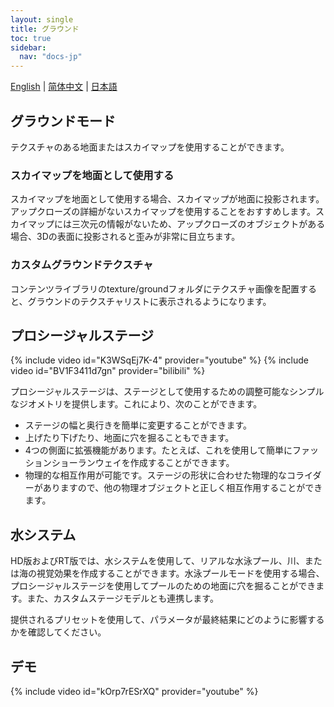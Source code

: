 ```yaml
---
layout: single
title: グラウンド
toc: true
sidebar:
  nav: "docs-jp"
---
```

[English](/dancexr/features/ground) | [简体中文](/zh/dancexr/features/ground) | [日本語](/jp/dancexr/features/ground)


## グラウンドモード
テクスチャのある地面またはスカイマップを使用することができます。

### スカイマップを地面として使用する
スカイマップを地面として使用する場合、スカイマップが地面に投影されます。アップクローズの詳細がないスカイマップを使用することをおすすめします。スカイマップには三次元の情報がないため、アップクローズのオブジェクトがある場合、3Dの表面に投影されると歪みが非常に目立ちます。

### カスタムグラウンドテクスチャ
コンテンツライブラリのtexture/groundフォルダにテクスチャ画像を配置すると、グラウンドのテクスチャリストに表示されるようになります。

## プロシージャルステージ
{% include video id="K3WSqEj7K-4" provider="youtube" %}
{% include video id="BV1F3411d7gn" provider="bilibili" %}

プロシージャルステージは、ステージとして使用するための調整可能なシンプルなジオメトリを提供します。これにより、次のことができます。
* ステージの幅と奥行きを簡単に変更することができます。
* 上げたり下げたり、地面に穴を掘ることもできます。
* 4つの側面に拡張機能があります。たとえば、これを使用して簡単にファッションショーランウェイを作成することができます。
* 物理的な相互作用が可能です。ステージの形状に合わせた物理的なコライダーがありますので、他の物理オブジェクトと正しく相互作用することができます。

## 水システム
HD版およびRT版では、水システムを使用して、リアルな水泳プール、川、または海の視覚効果を作成することができます。水泳プールモードを使用する場合、プロシージャルステージを使用してプールのための地面に穴を掘ることができます。また、カスタムステージモデルとも連携します。

提供されるプリセットを使用して、パラメータが最終結果にどのように影響するかを確認してください。

## デモ
{% include video id="kOrp7rESrXQ" provider="youtube" %}